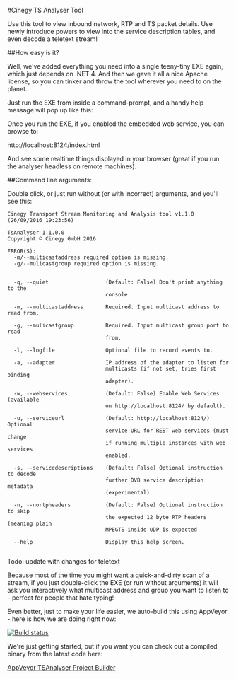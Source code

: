 ﻿#Cinegy TS Analyser Tool

Use this tool to view inbound network, RTP and TS packet details. Use newly introduce powers to view into the service description tables, and even decode a teletext stream!

##How easy is it?

Well, we've added everything you need into a single teeny-tiny EXE again, which just depends on .NET 4. And then we gave it all a nice Apache license, so you can tinker and throw the tool wherever you need to on the planet.

Just run the EXE from inside a command-prompt, and a handy help message will pop up like this:

Once you run the EXE, if you enabled the embedded web service, you can browse to:

http://localhost:8124/index.html 

And see some realtime things displayed in your browser (great if you run the analyser headless on remote machines).

##Command line arguments:

Double click, or just run without (or with incorrect) arguments, and you'll see this:

```
Cinegy Transport Stream Monitoring and Analysis tool v1.1.0 (26/09/2016 19:23:56)

TsAnalyser 1.1.0.0
Copyright © Cinegy GmbH 2016

ERROR(S):
  -m/--multicastaddress required option is missing.
  -g/--mulicastgroup required option is missing.


  -q, --quiet                  (Default: False) Don't print anything to the
                               console

  -m, --multicastaddress       Required. Input multicast address to read from.

  -g, --mulicastgroup          Required. Input multicast group port to read
                               from.

  -l, --logfile                Optional file to record events to.

  -a, --adapter                IP address of the adapter to listen for
                               multicasts (if not set, tries first binding
                               adapter).

  -w, --webservices            (Default: False) Enable Web Services (available
                               on http://localhost:8124/ by default).

  -u, --serviceurl             (Default: http://localhost:8124/) Optional
                               service URL for REST web services (must change
                               if running multiple instances with web services
                               enabled.

  -s, --servicedescriptions    (Default: False) Optional instruction to decode
                               further DVB service description metadata
                               (experimental)

  -n, --nortpheaders           (Default: False) Optional instruction to skip
                               the expected 12 byte RTP headers (meaning plain
                               MPEGTS inside UDP is expected

  --help                       Display this help screen.


```

Todo: update with changes for teletext

Because most of the time you might want a quick-and-dirty scan of a stream, if you just double-click the EXE (or run without arguments) it will ask you interactively what multicast address and group you want to listen to - perfect for people that hate typing!

Even better, just to make your life easier, we auto-build this using AppVeyor - here is how we are doing right now: 

[![Build status](https://ci.appveyor.com/api/projects/status/08dqscip26lr0g1o/branch/master?svg=true)](https://ci.appveyor.com/project/cinegy/tsanalyser/branch/master)

We're just getting started, but if you want you can check out a compiled binary from the latest code here:

[AppVeyor TSAnalyser Project Builder](https://ci.appveyor.com/project/cinegy/tsanalyser/build/artifacts)

